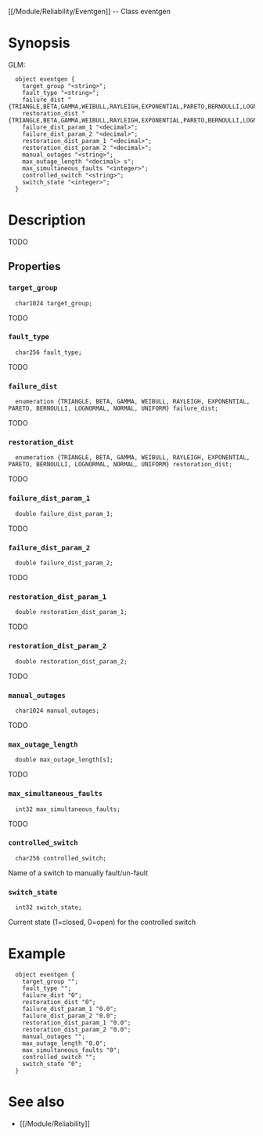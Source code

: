 [[/Module/Reliability/Eventgen]] -- Class eventgen

# Synopsis

GLM:

~~~
  object eventgen {
    target_group "<string>";
    fault_type "<string>";
    failure_dist "{TRIANGLE,BETA,GAMMA,WEIBULL,RAYLEIGH,EXPONENTIAL,PARETO,BERNOULLI,LOGNORMAL,NORMAL,UNIFORM}";
    restoration_dist "{TRIANGLE,BETA,GAMMA,WEIBULL,RAYLEIGH,EXPONENTIAL,PARETO,BERNOULLI,LOGNORMAL,NORMAL,UNIFORM}";
    failure_dist_param_1 "<decimal>";
    failure_dist_param_2 "<decimal>";
    restoration_dist_param_1 "<decimal>";
    restoration_dist_param_2 "<decimal>";
    manual_outages "<string>";
    max_outage_length "<decimal> s";
    max_simultaneous_faults "<integer>";
    controlled_switch "<string>";
    switch_state "<integer>";
  }
~~~

# Description

TODO

## Properties

### `target_group`

~~~
  char1024 target_group;
~~~

TODO

### `fault_type`

~~~
  char256 fault_type;
~~~

TODO

### `failure_dist`

~~~
  enumeration {TRIANGLE, BETA, GAMMA, WEIBULL, RAYLEIGH, EXPONENTIAL, PARETO, BERNOULLI, LOGNORMAL, NORMAL, UNIFORM} failure_dist;
~~~

TODO

### `restoration_dist`

~~~
  enumeration {TRIANGLE, BETA, GAMMA, WEIBULL, RAYLEIGH, EXPONENTIAL, PARETO, BERNOULLI, LOGNORMAL, NORMAL, UNIFORM} restoration_dist;
~~~

TODO

### `failure_dist_param_1`

~~~
  double failure_dist_param_1;
~~~

TODO

### `failure_dist_param_2`

~~~
  double failure_dist_param_2;
~~~

TODO

### `restoration_dist_param_1`

~~~
  double restoration_dist_param_1;
~~~

TODO

### `restoration_dist_param_2`

~~~
  double restoration_dist_param_2;
~~~

TODO

### `manual_outages`

~~~
  char1024 manual_outages;
~~~

TODO

### `max_outage_length`

~~~
  double max_outage_length[s];
~~~

TODO

### `max_simultaneous_faults`

~~~
  int32 max_simultaneous_faults;
~~~

TODO

### `controlled_switch`

~~~
  char256 controlled_switch;
~~~

Name of a switch to manually fault/un-fault

### `switch_state`

~~~
  int32 switch_state;
~~~

Current state (1=closed, 0=open) for the controlled switch

# Example

~~~
  object eventgen {
    target_group "";
    fault_type "";
    failure_dist "0";
    restoration_dist "0";
    failure_dist_param_1 "0.0";
    failure_dist_param_2 "0.0";
    restoration_dist_param_1 "0.0";
    restoration_dist_param_2 "0.0";
    manual_outages "";
    max_outage_length "0.0";
    max_simultaneous_faults "0";
    controlled_switch "";
    switch_state "0";
  }
~~~

# See also

* [[/Module/Reliability]]

